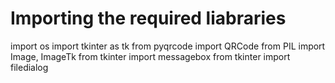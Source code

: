 # Importing the required liabraries










import os
import tkinter as tk
from pyqrcode import QRCode
from PIL import Image, ImageTk
from tkinter import messagebox
from tkinter import filedialog







